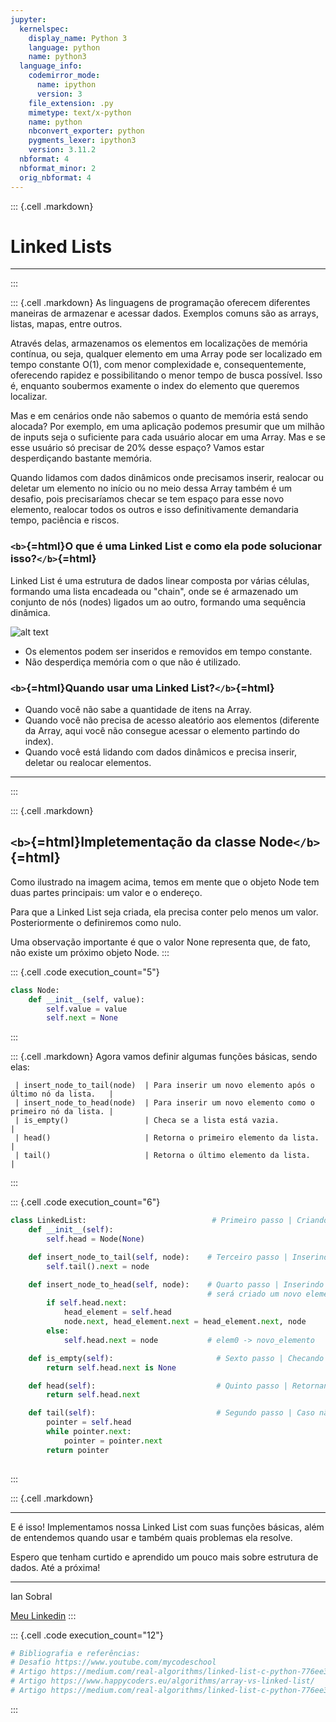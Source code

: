 ```yaml
---
jupyter:
  kernelspec:
    display_name: Python 3
    language: python
    name: python3
  language_info:
    codemirror_mode:
      name: ipython
      version: 3
    file_extension: .py
    mimetype: text/x-python
    name: python
    nbconvert_exporter: python
    pygments_lexer: ipython3
    version: 3.11.2
  nbformat: 4
  nbformat_minor: 2
  orig_nbformat: 4
---
```


::: {.cell .markdown}
# Linked Lists

------------------------------------------------------------------------
:::

::: {.cell .markdown}
As linguagens de programação oferecem diferentes maneiras de armazenar e
acessar dados. Exemplos comuns são as arrays, listas, mapas, entre
outros.

Através delas, armazenamos os elementos em localizações de memória
contínua, ou seja, qualquer elemento em uma Array pode ser localizado em
tempo constante O(1), com menor complexidade e, consequentemente,
oferecendo rapidez e possibilitando o menor tempo de busca possível.
Isso é, enquanto soubermos examente o index do elemento que queremos
localizar.

Mas e em cenários onde não sabemos o quanto de memória está sendo
alocada? Por exemplo, em uma aplicação podemos presumir que um milhão de
inputs seja o suficiente para cada usuário alocar em uma Array. Mas e se
esse usuário só precisar de 20% desse espaço? Vamos estar desperdiçando
bastante memória.

Quando lidamos com dados dinâmicos onde precisamos inserir, realocar ou
deletar um elemento no início ou no meio dessa Array também é um
desafio, pois precisaríamos checar se tem espaço para esse novo
elemento, realocar todos os outros e isso definitivamente demandaria
tempo, paciência e riscos.

### `<b>`{=html}O que é uma Linked List e como ela pode solucionar isso?`</b>`{=html}

Linked List é uma estrutura de dados linear composta por várias células,
formando uma lista encadeada ou \"chain\", onde se é armazenado um
conjunto de nós (nodes) ligados um ao outro, formando uma sequência
dinâmica.

![alt
text](vertopal_46d4d205521f4ad9b08e7f442cafe00c/abcad7410db705ff86f41180931353c72539e303.png)

-   Os elementos podem ser inseridos e removidos em tempo constante.
-   Não desperdiça memória com o que não é utilizado.

### `<b>`{=html}Quando usar uma Linked List?`</b>`{=html}

-   Quando você não sabe a quantidade de itens na Array.
-   Quando você não precisa de acesso aleatório aos elementos (diferente
    da Array, aqui você não consegue acessar o elemento partindo do
    index).
-   Quando você está lidando com dados dinâmicos e precisa inserir,
    deletar ou realocar elementos.

------------------------------------------------------------------------
:::

::: {.cell .markdown}
## `<b>`{=html}Impletementação da classe Node`</b>`{=html}

Como ilustrado na imagem acima, temos em mente que o objeto Node tem
duas partes principais: um valor e o endereço.

Para que a Linked List seja criada, ela precisa conter pelo menos um
valor. Posteriormente o definiremos como nulo.

Uma observação importante é que o valor None representa que, de fato,
não existe um próximo objeto Node.
:::

::: {.cell .code execution_count="5"}
``` python
class Node:
    def __init__(self, value):
        self.value = value
        self.next = None
```
:::

::: {.cell .markdown}
Agora vamos definir algumas funções básicas, sendo elas:

     | insert_node_to_tail(node)  | Para inserir um novo elemento após o último nó da lista.   | 
     | insert_node_to_head(node)  | Para inserir um novo elemento como o primeiro nó da lista. | 
     | is_empty()                 | Checa se a lista está vazia.                               | 
     | head()                     | Retorna o primeiro elemento da lista.                      | 
     | tail()                     | Retorna o último elemento da lista.                        | 
:::

::: {.cell .code execution_count="6"}
``` python
class LinkedList:                            # Primeiro passo | Criando a classe e indentando o primeiro node nulo (Head) 
    def __init__(self):
        self.head = Node(None)

    def insert_node_to_tail(self, node):    # Terceiro passo | Inserindo o ultimo node (Tail)
        self.tail().next = node

    def insert_node_to_head(self, node):    # Quarto passo | Inserindo o primeiro node (Head). Caso possua algum elemento após ao nulo que já definimos, 
                                            # será criado um novo elemento e, após ele, é inserido nosso elemento 1 de Head. ex: elem0 (self.head) -> novo_elemento (node.next) -> elemento1 (head_element.next)
        if self.head.next:                    
            head_element = self.head
            node.next, head_element.next = head_element.next, node
        else:
            self.head.next = node           # elem0 -> novo_elemento

    def is_empty(self):                       # Sexto passo | Checando se o novo_elemento é nulo
        return self.head.next is None

    def head(self):                           # Quinto passo | Retornando o Head (elemento 1)
        return self.head.next

    def tail(self):                           # Segundo passo | Caso não possua próximo elemento, é retornado o head. Caso possua, é retornado o ultitmo (tail).
        pointer = self.head
        while pointer.next:                   
            pointer = pointer.next
        return pointer
        
```
:::

::: {.cell .markdown}

------------------------------------------------------------------------

E é isso! Implementamos nossa Linked List com suas funções básicas, além
de entendemos quando usar e também quais problemas ela resolve.

Espero que tenham curtido e aprendido um pouco mais sobre estrutura de
dados. Até a próxima!

------------------------------------------------------------------------

Ian Sobral

[Meu Linkedin](https://www.linkedin.com/in/ian-sobral-0b54701a9/)
:::

::: {.cell .code execution_count="12"}
``` python
# Bibliografia e referências:
# Desafio https://www.youtube.com/mycodeschool
# Artigo https://medium.com/real-algorithms/linked-list-c-python-776ee340a357
# Artigo https://www.happycoders.eu/algorithms/array-vs-linked-list/
# Artigo https://medium.com/real-algorithms/linked-list-c-python-776ee340a357

```
:::
